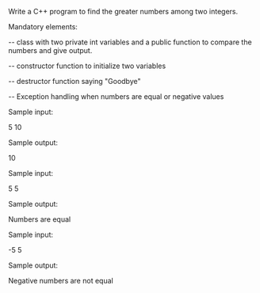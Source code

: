 Write a C++ program to find the greater numbers among two integers.

Mandatory elements:

-- class with two private int variables and a public function to compare the numbers and give output.

-- constructor function to initialize two variables

-- destructor function saying "Goodbye"

-- Exception handling when numbers are equal or negative values

Sample input:

5  10

Sample output:

10

 

Sample input:

5  5

Sample output:

Numbers are equal

 

Sample input:

-5  5

Sample output:

Negative numbers are not equal